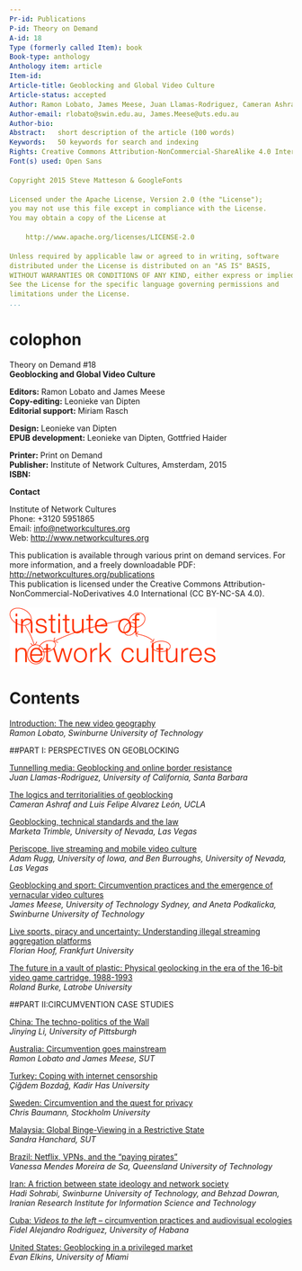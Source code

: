 ```yaml
---
Pr-id: Publications
P-id: Theory on Demand
A-id: 18
Type (formerly called Item): book 
Book-type: anthology
Anthology item: article
Item-id: 
Article-title: Geoblocking and Global Video Culture
Article-status: accepted
Author: Ramon Lobato, James Meese, Juan Llamas-Rodriguez, Cameran Ashraf, Marketa Trimble, Adam Rugg, Florian Hoof, Roland Burke, Jinying Li, Çiğdem Bozdağ, Chris Baumann, Aneta Podkalicka, Chris Baumann, Sandra Hanchard, Vanessa Mendes Moreira de Sa, Hadi Sohrabi, Fidel Alejandro Rodriguez, Evan Elkins.
Author-email: rlobato@swin.edu.au, James.Meese@uts.edu.au
Author-bio:
Abstract:   short description of the article (100 words)
Keywords:   50 keywords for search and indexing
Rights: Creative Commons Attribution-NonCommercial-ShareAlike 4.0 International (CC-BY-NC-SA 4.0)
Font(s) used: Open Sans

Copyright 2015 Steve Matteson & GoogleFonts

Licensed under the Apache License, Version 2.0 (the "License");
you may not use this file except in compliance with the License.
You may obtain a copy of the License at

    http://www.apache.org/licenses/LICENSE-2.0

Unless required by applicable law or agreed to in writing, software
distributed under the License is distributed on an "AS IS" BASIS,
WITHOUT WARRANTIES OR CONDITIONS OF ANY KIND, either express or implied.
See the License for the specific language governing permissions and
limitations under the License.
...
```


# colophon

Theory on Demand #18  
**Geoblocking and Global Video Culture**


**Editors:** Ramon Lobato and James Meese<br/>
**Copy-editing:** Leonieke van Dipten<br/>
**Editorial support:** Miriam Rasch<br/>

**Design:** Leonieke van Dipten<br/>
**EPUB development:** Leonieke van Dipten, Gottfried Haider<br/> 

**Printer:** Print on Demand<br/>
**Publisher:** Institute of Network Cultures, Amsterdam, 2015<br/>
**ISBN:** <br/> 


**Contact**

Institute of Network Cultures<br/> 
Phone: +3120 5951865<br/>
Email: info@networkcultures.org<br/>
Web: <http://www.networkcultures.org><br/>

This publication is available through various print on demand services.
For more information, and a freely downloadable PDF:
<http://networkcultures.org/publications><br/>
This publication is licensed under the Creative Commons Attribution-NonCommercial-NoDerivatives 4.0 International (CC BY-NC-SA 4.0).<br><br/>
![](imgs/INC-logo.png)


# Contents

<a href="ch003.xhtml">Introduction: The new video geography</a><br/>
*Ramon Lobato, Swinburne University of Technology*<br/>

##PART I: PERSPECTIVES ON GEOBLOCKING

<a href="ch004.xhtml">Tunnelling media: Geoblocking and online border resistance</a><br/>*Juan Llamas-Rodriguez, University of California, Santa Barbara*<br/>

<a href="ch005.xhtml">The logics and territorialities of geoblocking</a><br/> *Cameran Ashraf and Luis Felipe Alvarez León, UCLA*<br/>

<a href="ch006.xhtml">Geoblocking, technical standards and the law</a><br/>*Marketa Trimble, University of Nevada, Las Vegas*<br/>

<a href="ch007.xhtml">Periscope, live streaming and mobile video culture</a><br/>*Adam Rugg, University of Iowa, and Ben Burroughs, University of Nevada, Las Vegas*

<a href="ch008.xhtml">Geoblocking and sport: Circumvention practices and the emergence of
vernacular video cultures</a><br/>*James Meese, University of Technology Sydney, and Aneta Podkalicka, Swinburne University of Technology*

<a href="ch009.xhtml">Live sports, piracy and uncertainty: Understanding illegal streaming
aggregation platforms</a><br/>*Florian Hoof, Frankfurt University*

<a href="ch010.xhtml">The future in a vault of plastic: Physical geolocking in the era of the 16-bit video game cartridge, 1988-1993</a><br/>*Roland Burke, Latrobe University*

##PART II:CIRCUMVENTION CASE STUDIES<br/>

<a href="ch011.xhtml"> China: The techno-politics of the Wall</a><br/>*Jinying Li, University of Pittsburgh*

<a href="ch012.xhtml">Australia: Circumvention goes mainstream</a><br/>*Ramon Lobato and James Meese, SUT*

<a href="ch013.xhtml">Turkey: Coping with internet censorship</a><br/>*Çiğdem Bozdağ, Kadir Has University*

<a href="ch014.xhtml"> Sweden: Circumvention and the quest for privacy</a><br/>*Chris Baumann, Stockholm University*

<a href="ch015.xhtml">Malaysia: Global Binge-Viewing in a Restrictive State</a><br/>*Sandra Hanchard, SUT*

<a href="ch016.xhtml">Brazil: Netflix, VPNs, and the “paying pirates”</a><br/>*Vanessa Mendes Moreira de Sa, Queensland University of Technology*

<a href="ch017.xhtml">Iran: A friction between state ideology and network society</a><br/>*Hadi Sohrabi, Swinburne University of Technology, and Behzad Dowran, Iranian Research Institute for Information Science and Technology*

<a href="ch018.xhtml">Cuba: *Videos to the left* – circumvention practices and
audiovisual ecologies</a><br/>*Fidel Alejandro Rodriguez, University of Habana*

<a href="ch019.xhtml">United States: Geoblocking in a privileged market</a><br/>*Evan Elkins, University of Miami*

